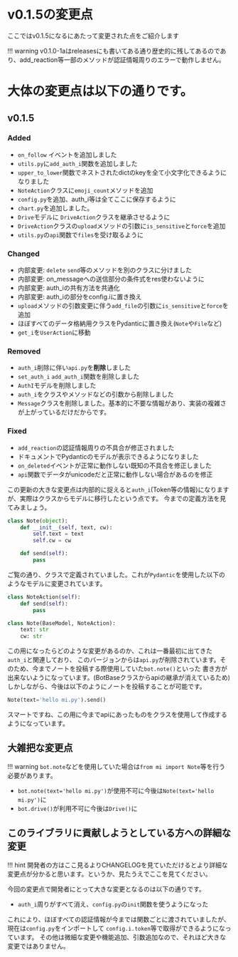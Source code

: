 # v0.1.5の変更点

ここではv0.1.5になるにあたって変更された点をご紹介します

!!! warning
    v0.1.0-1aはreleasesにも書いてある通り歴史的に残してあるのであり、add_reaction等一部のメソッドが認証情報周りのエラーで動作しません。

# 大体の変更点は以下の通りです。

## v0.1.5

### Added

- `on_follow` イベントを追加しました
- `utils.py`に`add_auth_i`関数を追加しました
- `upper_to_lower`関数でネストされたdictのkeyを全て小文字化できるようになりました
- `NoteAction`クラスに`emoji_count`メソッドを追加
- `config.py`を追加、auth_i等は全てここに保存するように
- `chart.py`を追加しました。
- `Drive`モデルに `DriveAction`クラスを継承させるように
- `DriveAction`クラスの`upload`メソッドの引数に`is_sensitive`と`force`を追加
- `utils.py`の`api`関数で`files`を受け取るように

### Changed

- 内部変更: `delete` `send`等のメソッドを別のクラスに分けました
- 内部変更: on_messageへの送信部分の条件式をres使わないように
- 内部変更: auth_iの共有方法を共通化
- 内部変更: auth_iの部分をconfig.iに置き換え
- `upload`メソッドの引数変更に伴う`add_file`の引数に`is_sensitive`と`force`を追加
- ほぼすべてのデータ格納用クラスをPydanticに置き換え(`Note`や`File`など)
- `get_i`を`UserAction`に移動

### Removed

- `auth_i`削除に伴い`api.py`を**削除**しました
- `set_auth_i` `add_auth_i`関数を削除しました
- `AuthI`モデルを削除しました
- `auth_i`をクラスやメソッドなどの引数から削除しました
- `Message`クラスを削除しました。基本的に不要な情報があり、実装の複雑さが上がっているだけだからです。

### Fixed

- `add_reaction`の認証情報周りの不具合が修正されました
- ドキュメントでPydanticのモデルが表示できるようになりました
- `on_deleted`イベントが正常に動作しない既知の不具合を修正しました
- `api`関数でデータがunicodeだと正常に動作しない場合があるのを修正

この更新の大きな変更点は内部的に捉えると`auth_i`(Token等の情報)になりますが、実際はクラスからモデルに移行したという点です。
今までの定義方法を見てみましょう。
```python
class Note(object):
    def __init__(self, text, cw):
        self.text = text
        self.cw = cw

    def send(self):
        pass
```
ご覧の通り、クラスで定義されていました。これが`Pydantic`を使用した以下のようなモデルに変更されています。

```python
class NoteAction(self):
    def send(self):
        pass

class Note(BaseModel, NoteAction):
    text: str
    cw: str
```
この用になったらどのような変更があるのか、これは一番最初に出てきた`auth_i`と関連しており、
このバージョンからは`api.py`が削除されています。そのため、今までノートを投稿する際使用していた`bot.note()`といった
書き方が出来ないようになっています。(BotBaseクラスからapiの継承が消えているため)しかしながら、今後は以下のようにノートを投稿することが可能です。
```python
Note(text='hello mi.py').send()
```
スマートですね、この用に今までapiにあったものをクラスを使用して作成するようになっています。

## 大雑把な変更点

!!! warning
    `bot.note`などを使用していた場合は`from mi import Note`等を行う必要があります。

- `bot.note(text='hello mi.py')`が使用不可に今後は`Note(text='hello mi.py')`に
- `bot.drive()`が利用不可に今後は`Drive()`に


## このライブラリに貢献しようとしている方への詳細な変更

!!! hint
    開発者の方はここ見るよりCHANGELOGを見ていただけるとより詳細な変更点が分かると思います。というか、見たうえでここを見てください。

今回の変更点で開発者にとって大きな変更となるのは以下の通りです。
 
- `auth_i`周りがすべて消え、`config.py`の`init`関数を使うようになった

これにより、ほぼすべての認証情報が今までは関数ごとに渡されていましたが、現在は`config.py`をインポートして
`config.i.token`等で取得ができるようになっています。
その他は微細な変更や機能追加、引数追加なので、それほど大きな変更ではありません。